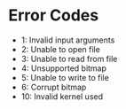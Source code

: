 # Error Codes

- 1: Invalid input arguments
- 2: Unable to open file
- 3: Unable to read from file
- 4: Unsupported bitmap
- 5: Unable to write to file
- 6: Corrupt bitmap
- 10: Invalid kernel used
